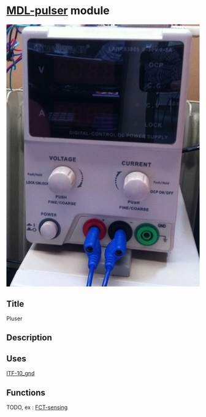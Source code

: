 # [MDL-pulser]() module
![](viewme.jpg)

## Title
Pluser

## Description

## Uses
[ITF-10_gnd](../../interfaces/ITF-10_gnd)

## Functions
TODO, ex : [FCT-sensing](../../functions/FCT-sensing)
